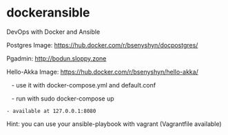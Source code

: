 # dockeransible
  DevOps with Docker and Ansible
  
  Postgres Image: https://hub.docker.com/r/bsenyshyn/docpostgres/
  
  Pgadmin: http://bodun.sloppy.zone
  
  Hello-Akka Image: https://hub.docker.com/r/bsenyshyn/hello-akka/
  
    - use it with docker-compose.yml and default.conf
    
    - run with sudo docker-compose up
    
    - available at 127.0.0.1:8080
    
  Hint: you can use your ansible-playbook with vagrant (Vagrantfile available)
